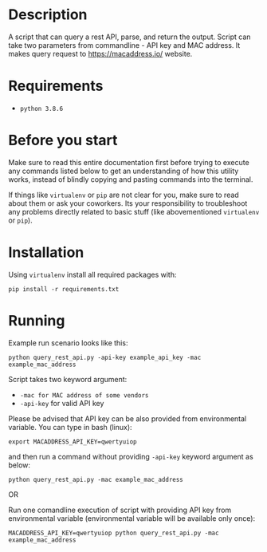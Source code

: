 # Description

A script that can query a rest API, parse, and return the output.
Script can take two parameters from commandline - API key and MAC address.
It makes query request to https://macaddress.io/ website.

# Requirements

* `python 3.8.6`

# Before you start

Make sure to read this entire documentation first before trying to execute any commands listed below to get an
understanding of how this utility works, instead of blindly copying and pasting commands into the terminal.

If things like `virtualenv` or `pip` are not clear for you, make sure to read about them or ask your coworkers. Its your
responsibility to troubleshoot any problems directly related to basic stuff (like abovementioned `virtualenv` or `pip`).

# Installation

Using `virtualenv` install all required packages with:

```commandline
pip install -r requirements.txt
```

# Running

Example run scenario looks like this:

```commandline
python query_rest_api.py -api-key example_api_key -mac example_mac_address
```

Script takes two keyword argument:
* `-mac for MAC address of some vendors`
* `-api-key` for valid API key

Please be advised that API key can be also provided from environmental variable.
You can type in bash (linux):
```commandline
export MACADDRESS_API_KEY=qwertyuiop
```
and then run a command without providing `-api-key` keyword argument as below:
```commandline
python query_rest_api.py -mac example_mac_address
```

OR

Run one comandline execution of script with providing API key from environmental variable (environmental variable will be available only once):
```commandline
MACADDRESS_API_KEY=qwertyuiop python query_rest_api.py -mac example_mac_address
```